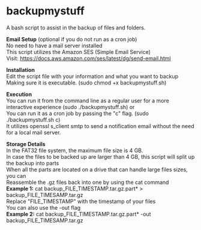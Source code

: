 # backupmystuff
A bash script to assist in the backup of files and folders. 

 **Email Setup** (optional if you do not run as a cron job)<br />
 No need to have a mail server installed <br />
 This script utilizes the Amazon SES (Simple Email Service) <br />
 Visit: https://docs.aws.amazon.com/ses/latest/dg/send-email.html <br />
 
 **Installation** <br />
 Edit the script file with your information and what you want to backup <br />
 Making sure it is executable. (sudo chmod +x backupmystuff.sh) <br />

 **Execution** <br />
 You can run it from the command line as a regular user for a more interactive experience (sudo ./backupmystuff.sh) or <br />
 You can run it as a cron job by passing the "c" flag. (sudo ./backupmystuff.sh c) <br />
 It utilizes openssl s_client smtp to send a notification email without the need for a local mail server. <br />


 **Storage Details** <br />
 In the FAT32 file system, the maximum file size is 4 GB. <br />
 In case the files to be backed up are larger than 4 GB, this script will split up the backup into parts <br />
 When all the parts are located on a drive that can handle large files sizes, you can <br />
 Reassemble the .gz files back into one by using the cat command <br />
 **Example 1:** cat backup_FILE_TIMESTAMP.tar.gz.part* > backup_FILE_TIMESAMP.tar.gz <br />
 Replace "FILE_TIMESTAMP" with the timestamp of your files <br />
 You can also use the -out flag <br />
 **Example 2:** cat backup_FILE_TIMESTAMP.tar.gz.part* -out backup_FILE_TIMESAMP.tar.gz <br />
